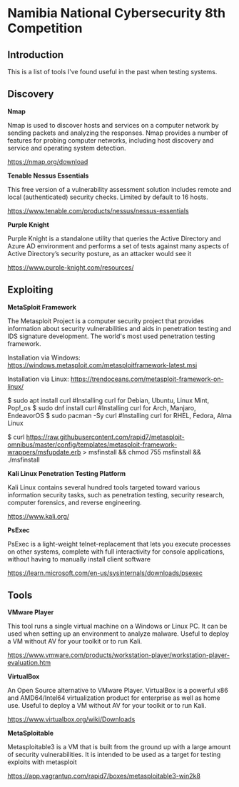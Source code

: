 # Namibia National Cybersecurity 8th Competition

## Introduction

This is a list of tools I've found useful in the past when testing systems.

## Discovery

**Nmap**

Nmap is used to discover hosts and services on a computer network by sending packets and analyzing the responses. Nmap provides a number of features for probing computer networks, including host discovery and service and operating system detection.

https://nmap.org/download

**Tenable Nessus Essentials**

This free version of a vulnerability assessment solution includes remote and local (authenticated) security checks. Limited by default to 16 hosts.

https://www.tenable.com/products/nessus/nessus-essentials

**Purple Knight**

Purple Knight is a standalone utility that queries the Active Directory and Azure AD environment and performs a set of tests against many aspects of Active Directory’s security posture, as an attacker would see it

https://www.purple-knight.com/resources/

## Exploiting

**MetaSploit Framework**

The Metasploit Project is a computer security project that provides information about security vulnerabilities and aids in penetration testing and IDS signature development. The world's most used penetration testing framework.

Installation via Windows:
https://windows.metasploit.com/metasploitframework-latest.msi

Installation via Linux:
https://trendoceans.com/metasploit-framework-on-linux/

$ sudo apt install curl          #Installing curl for Debian, Ubuntu, Linux Mint, Pop!_os
$ sudo dnf install curl          #Installing curl for Arch, Manjaro, EndeavorOS
$ sudo pacman -Sy curl           #Installing curl for RHEL, Fedora, Alma Linux

$ curl https://raw.githubusercontent.com/rapid7/metasploit-omnibus/master/config/templates/metasploit-framework-wrappers/msfupdate.erb > msfinstall && chmod 755 msfinstall && ./msfinstall

**Kali Linux Penetration Testing Platform**

Kali Linux contains several hundred tools targeted toward various information security tasks, such as penetration testing, security research, computer forensics, and reverse engineering.

https://www.kali.org/

**PsExec**

PsExec is a light-weight telnet-replacement that lets you execute processes on other systems, complete with full interactivity for console applications, without having to manually install client software

https://learn.microsoft.com/en-us/sysinternals/downloads/psexec

## Tools

**VMware Player**

This tool runs a single virtual machine on a Windows or Linux PC. It can be used when setting up an environment to analyze malware.  Useful to deploy a VM without AV for your toolkit or to run Kali.

https://www.vmware.com/products/workstation-player/workstation-player-evaluation.htm

**VirtualBox**

An Open Source alternative to VMware Player. VirtualBox is a powerful x86 and AMD64/Intel64 virtualization product for enterprise as well as home use.  Useful to deploy a VM without AV for your toolkit or to run Kali.

https://www.virtualbox.org/wiki/Downloads

**MetaSploitable**

Metasploitable3 is a VM that is built from the ground up with a large amount of security vulnerabilities. It is intended to be used as a target for testing exploits with metasploit

https://app.vagrantup.com/rapid7/boxes/metasploitable3-win2k8

